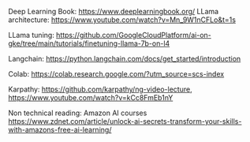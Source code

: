 Deep Learning Book: https://www.deeplearningbook.org/
LLama architecture: https://www.youtube.com/watch?v=Mn_9W1nCFLo&t=1s

LLama tuning: https://github.com/GoogleCloudPlatform/ai-on-gke/tree/main/tutorials/finetuning-llama-7b-on-l4

Langchain: https://python.langchain.com/docs/get_started/introduction

Colab: https://colab.research.google.com/?utm_source=scs-index

Karpathy: https://github.com/karpathy/ng-video-lecture,
https://www.youtube.com/watch?v=kCc8FmEb1nY


Non technical reading:
Amazon AI courses
https://www.zdnet.com/article/unlock-ai-secrets-transform-your-skills-with-amazons-free-ai-learning/
